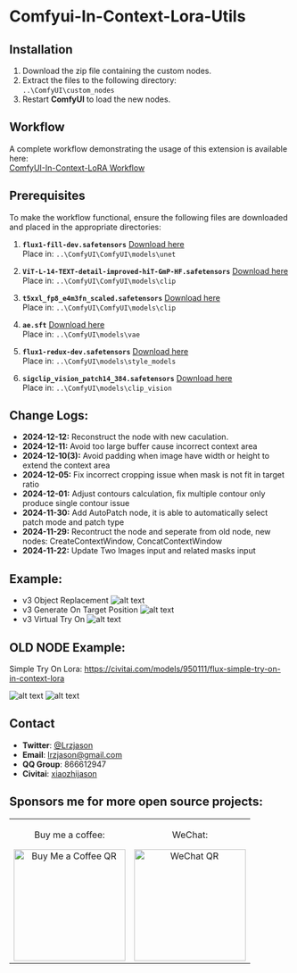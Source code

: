 # Comfyui-In-Context-Lora-Utils

## Installation
1. Download the zip file containing the custom nodes.
2. Extract the files to the following directory:  
   `..\ComfyUI\custom_nodes`
3. Restart **ComfyUI** to load the new nodes.


## Workflow
A complete workflow demonstrating the usage of this extension is available here:  
[ComfyUI-In-Context-LoRA Workflow](https://civitai.com/models/933018?modelVersionId=1131311)


## Prerequisites
To make the workflow functional, ensure the following files are downloaded and placed in the appropriate directories:
1. **`flux1-fill-dev.safetensors`** [Download here](https://huggingface.co/black-forest-labs/FLUX.1-Fill-dev/resolve/main/flux1-fill-dev.safetensors?download=true)  
   Place in:  `..\ComfyUI\ComfyUI\models\unet`
   
3. **`ViT-L-14-TEXT-detail-improved-hiT-GmP-HF.safetensors`** [Download here](https://huggingface.co/zer0int/CLIP-GmP-ViT-L-14/resolve/main/ViT-L-14-TEXT-detail-improved-hiT-GmP-HF.safetensors)  
   Place in: `..\ComfyUI\ComfyUI\models\clip`
   
5. **`t5xxl_fp8_e4m3fn_scaled.safetensors`** [Download here](https://huggingface.co/comfyanonymous/flux_text_encoders/resolve/main/t5xxl_fp8_e4m3fn_scaled.safetensors)  
   Place in: `..\ComfyUI\ComfyUI\models\clip`
   
7. **`ae.sft`** [Download here](https://huggingface.co/black-forest-labs/FLUX.1-schnell/resolve/main/ae.safetensors)  
   Place in: `..\ComfyUI\models\vae`
   
9. **`flux1-redux-dev.safetensors`** [Download here](https://huggingface.co/black-forest-labs/FLUX.1-Redux-dev/resolve/main/flux1-redux-dev.safetensors?download=true)  
   Place in: `..\ComfyUI\models\style_models`
   
11. **`sigclip_vision_patch14_384.safetensors`** [Download here](https://huggingface.co/Comfy-Org/sigclip_vision_384/resolve/main/sigclip_vision_patch14_384.safetensors)  
   Place in: `..\ComfyUI\models\clip_vision`


## Change Logs:
- **2024-12-12:** Reconstruct the node with new caculation.
- **2024-12-11:** Avoid too large buffer cause incorrect context area
- **2024-12-10(3):** Avoid padding when image have width or height to extend the context area
- **2024-12-05:** Fix incorrect cropping issue when mask is not fit in target ratio
- **2024-12-01:** Adjust contours calculation, fix multiple contour only produce single contour issue
- **2024-11-30:** Add AutoPatch node, it is able to automatically select patch mode and patch type
- **2024-11-29:** Recontruct the node and seperate from old node, new nodes: CreateContextWindow, ConcatContextWindow
- **2024-11-22:** Update Two Images input and related masks input


## Example:  
- v3 Object Replacement
![alt text](https://github.com/lrzjason/Comfyui-In-Context-Lora-Utils/blob/main/image/v3_object_replacement.png)
- v3 Generate On Target Position
![alt text](https://github.com/lrzjason/Comfyui-In-Context-Lora-Utils/blob/main/image/v3_target_position.png)
- v3 Virtual Try On
![alt text](https://github.com/lrzjason/Comfyui-In-Context-Lora-Utils/blob/main/image/v3_try_on.png)


## OLD NODE Example:
Simple Try On Lora:
https://civitai.com/models/950111/flux-simple-try-on-in-context-lora

![alt text](https://github.com/lrzjason/Comfyui-In-Context-Lora-Utils/blob/main/image/example_1.png)
![alt text](https://github.com/lrzjason/Comfyui-In-Context-Lora-Utils/blob/main/image/example_2.png)


## Contact
- **Twitter**: [@Lrzjason](https://twitter.com/Lrzjason)  
- **Email**: lrzjason@gmail.com  
- **QQ Group**: 866612947  
- **Civitai**: [xiaozhijason](https://civitai.com/user/xiaozhijason)


## Sponsors me for more open source projects:
<div align="center">
  <table>
    <tr>
      <td align="center">
        <p>Buy me a coffee:</p>
        <img src="https://github.com/lrzjason/Comfyui-In-Context-Lora-Utils/blob/main/image/bmc_qr.png" alt="Buy Me a Coffee QR" width="200" />
      </td>
      <td align="center">
        <p>WeChat:</p>
        <img src="https://github.com/lrzjason/Comfyui-In-Context-Lora-Utils/blob/main/image/wechat.jpg" alt="WeChat QR" width="200" />
      </td>
    </tr>
  </table>
</div>
